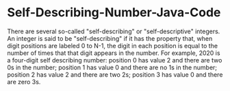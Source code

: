 # Self-Describing-Number-Java-Code

There are several so-called "self-describing" or "self-descriptive" integers.  An integer is said to be "self-describing" if it has the property that, when digit positions are labeled 0 to N-1, the digit in each position is equal to the number of times that that digit appears in the number.  For example,   2020   is a four-digit self describing number:  position   0   has value   2   and there are two 0s in the number;   position   1   has value   0   and there are no 1s in the number;   position   2   has value   2   and there are two 2s;   position   3   has value   0   and there are zero 3s.
